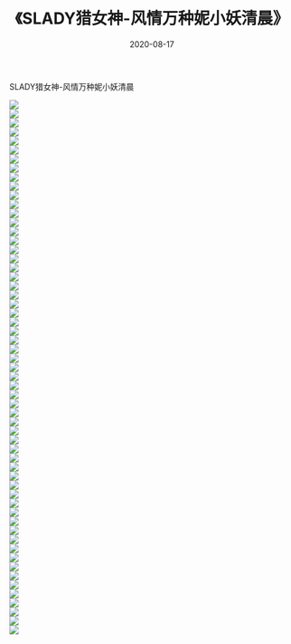 ﻿---
layout: post
title:  《SLADY猎女神-风情万种妮小妖清晨》
date:   2020-08-17
img: http://img.660000.xyz/Sharelink/网络美图/2020/SLADY猎女神-风情万种妮小妖清晨/000.jpg
categories: [美女, 清纯, 唯美]
---

SLADY猎女神-风情万种妮小妖清晨

  ![](http://img.660000.xyz/Sharelink/网络美图/2020/SLADY猎女神-风情万种妮小妖清晨/001.jpg) <br> ![](http://img.660000.xyz/Sharelink/网络美图/2020/SLADY猎女神-风情万种妮小妖清晨/002.jpg) <br> ![](http://img.660000.xyz/Sharelink/网络美图/2020/SLADY猎女神-风情万种妮小妖清晨/003.jpg) <br> ![](http://img.660000.xyz/Sharelink/网络美图/2020/SLADY猎女神-风情万种妮小妖清晨/004.jpg) <br> ![](http://img.660000.xyz/Sharelink/网络美图/2020/SLADY猎女神-风情万种妮小妖清晨/005.jpg) <br> ![](http://img.660000.xyz/Sharelink/网络美图/2020/SLADY猎女神-风情万种妮小妖清晨/006.jpg) <br> ![](http://img.660000.xyz/Sharelink/网络美图/2020/SLADY猎女神-风情万种妮小妖清晨/007.jpg) <br> ![](http://img.660000.xyz/Sharelink/网络美图/2020/SLADY猎女神-风情万种妮小妖清晨/008.jpg) <br> ![](http://img.660000.xyz/Sharelink/网络美图/2020/SLADY猎女神-风情万种妮小妖清晨/009.jpg) <br> ![](http://img.660000.xyz/Sharelink/网络美图/2020/SLADY猎女神-风情万种妮小妖清晨/010.jpg) <br> ![](http://img.660000.xyz/Sharelink/网络美图/2020/SLADY猎女神-风情万种妮小妖清晨/011.jpg) <br> ![](http://img.660000.xyz/Sharelink/网络美图/2020/SLADY猎女神-风情万种妮小妖清晨/012.jpg) <br> ![](http://img.660000.xyz/Sharelink/网络美图/2020/SLADY猎女神-风情万种妮小妖清晨/013.jpg) <br> ![](http://img.660000.xyz/Sharelink/网络美图/2020/SLADY猎女神-风情万种妮小妖清晨/014.jpg) <br> ![](http://img.660000.xyz/Sharelink/网络美图/2020/SLADY猎女神-风情万种妮小妖清晨/015.jpg) <br> ![](http://img.660000.xyz/Sharelink/网络美图/2020/SLADY猎女神-风情万种妮小妖清晨/016.jpg) <br> ![](http://img.660000.xyz/Sharelink/网络美图/2020/SLADY猎女神-风情万种妮小妖清晨/017.jpg) <br> ![](http://img.660000.xyz/Sharelink/网络美图/2020/SLADY猎女神-风情万种妮小妖清晨/018.jpg) <br> ![](http://img.660000.xyz/Sharelink/网络美图/2020/SLADY猎女神-风情万种妮小妖清晨/019.jpg) <br> ![](http://img.660000.xyz/Sharelink/网络美图/2020/SLADY猎女神-风情万种妮小妖清晨/020.jpg) <br> ![](http://img.660000.xyz/Sharelink/网络美图/2020/SLADY猎女神-风情万种妮小妖清晨/021.jpg) <br> ![](http://img.660000.xyz/Sharelink/网络美图/2020/SLADY猎女神-风情万种妮小妖清晨/022.jpg) <br> ![](http://img.660000.xyz/Sharelink/网络美图/2020/SLADY猎女神-风情万种妮小妖清晨/023.jpg) <br> ![](http://img.660000.xyz/Sharelink/网络美图/2020/SLADY猎女神-风情万种妮小妖清晨/024.jpg) <br> ![](http://img.660000.xyz/Sharelink/网络美图/2020/SLADY猎女神-风情万种妮小妖清晨/025.jpg) <br> ![](http://img.660000.xyz/Sharelink/网络美图/2020/SLADY猎女神-风情万种妮小妖清晨/026.jpg) <br> ![](http://img.660000.xyz/Sharelink/网络美图/2020/SLADY猎女神-风情万种妮小妖清晨/027.jpg) <br> ![](http://img.660000.xyz/Sharelink/网络美图/2020/SLADY猎女神-风情万种妮小妖清晨/028.jpg) <br> ![](http://img.660000.xyz/Sharelink/网络美图/2020/SLADY猎女神-风情万种妮小妖清晨/029.jpg) <br> ![](http://img.660000.xyz/Sharelink/网络美图/2020/SLADY猎女神-风情万种妮小妖清晨/030.jpg) <br> ![](http://img.660000.xyz/Sharelink/网络美图/2020/SLADY猎女神-风情万种妮小妖清晨/031.jpg) <br> ![](http://img.660000.xyz/Sharelink/网络美图/2020/SLADY猎女神-风情万种妮小妖清晨/032.jpg) <br> ![](http://img.660000.xyz/Sharelink/网络美图/2020/SLADY猎女神-风情万种妮小妖清晨/033.jpg) <br> ![](http://img.660000.xyz/Sharelink/网络美图/2020/SLADY猎女神-风情万种妮小妖清晨/034.jpg) <br> ![](http://img.660000.xyz/Sharelink/网络美图/2020/SLADY猎女神-风情万种妮小妖清晨/035.jpg) <br> ![](http://img.660000.xyz/Sharelink/网络美图/2020/SLADY猎女神-风情万种妮小妖清晨/036.jpg) <br> ![](http://img.660000.xyz/Sharelink/网络美图/2020/SLADY猎女神-风情万种妮小妖清晨/037.jpg) <br> ![](http://img.660000.xyz/Sharelink/网络美图/2020/SLADY猎女神-风情万种妮小妖清晨/038.jpg) <br> ![](http://img.660000.xyz/Sharelink/网络美图/2020/SLADY猎女神-风情万种妮小妖清晨/039.jpg) <br> ![](http://img.660000.xyz/Sharelink/网络美图/2020/SLADY猎女神-风情万种妮小妖清晨/040.jpg) <br> ![](http://img.660000.xyz/Sharelink/网络美图/2020/SLADY猎女神-风情万种妮小妖清晨/041.jpg) <br> ![](http://img.660000.xyz/Sharelink/网络美图/2020/SLADY猎女神-风情万种妮小妖清晨/042.jpg) <br> ![](http://img.660000.xyz/Sharelink/网络美图/2020/SLADY猎女神-风情万种妮小妖清晨/043.jpg) <br> ![](http://img.660000.xyz/Sharelink/网络美图/2020/SLADY猎女神-风情万种妮小妖清晨/044.jpg) <br> ![](http://img.660000.xyz/Sharelink/网络美图/2020/SLADY猎女神-风情万种妮小妖清晨/045.jpg) <br> ![](http://img.660000.xyz/Sharelink/网络美图/2020/SLADY猎女神-风情万种妮小妖清晨/046.jpg) <br> ![](http://img.660000.xyz/Sharelink/网络美图/2020/SLADY猎女神-风情万种妮小妖清晨/047.jpg) <br> ![](http://img.660000.xyz/Sharelink/网络美图/2020/SLADY猎女神-风情万种妮小妖清晨/048.jpg) <br> ![](http://img.660000.xyz/Sharelink/网络美图/2020/SLADY猎女神-风情万种妮小妖清晨/049.jpg) <br> ![](http://img.660000.xyz/Sharelink/网络美图/2020/SLADY猎女神-风情万种妮小妖清晨/050.jpg) <br> ![](http://img.660000.xyz/Sharelink/网络美图/2020/SLADY猎女神-风情万种妮小妖清晨/051.jpg) <br> ![](http://img.660000.xyz/Sharelink/网络美图/2020/SLADY猎女神-风情万种妮小妖清晨/052.jpg) <br> ![](http://img.660000.xyz/Sharelink/网络美图/2020/SLADY猎女神-风情万种妮小妖清晨/053.jpg) <br> ![](http://img.660000.xyz/Sharelink/网络美图/2020/SLADY猎女神-风情万种妮小妖清晨/054.jpg) <br> ![](http://img.660000.xyz/Sharelink/网络美图/2020/SLADY猎女神-风情万种妮小妖清晨/055.jpg) <br> ![](http://img.660000.xyz/Sharelink/网络美图/2020/SLADY猎女神-风情万种妮小妖清晨/056.jpg) <br> ![](http://img.660000.xyz/Sharelink/网络美图/2020/SLADY猎女神-风情万种妮小妖清晨/057.jpg) <br> ![](http://img.660000.xyz/Sharelink/网络美图/2020/SLADY猎女神-风情万种妮小妖清晨/058.jpg) <br> ![](http://img.660000.xyz/Sharelink/网络美图/2020/SLADY猎女神-风情万种妮小妖清晨/059.jpg) <br>